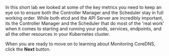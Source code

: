 In this short lab we looked at some of the key metrics you need to keep an eye on to ensure both the Controller Manager and the Scheduler stay in full working order. While both etcd and the API Server are incredibly important, its the Controller Manager and the Scheduler that do most of the 'real work' when it comes to starting and running your pods, services, endpoints, and all the other resources in your Kubernetes cluster.

When you are ready to move on to learning about Monitoring CoreDNS, click the **Next** button. 